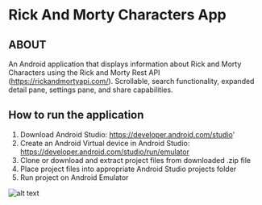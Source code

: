 # Rick And Morty Characters App

## ABOUT
An Android application that displays information about Rick and Morty Characters using the Rick and Morty Rest API (https://rickandmortyapi.com/).
Scrollable, search functionality, expanded detail pane, settings pane, and share capabilities. 

## How to run the application
1) Download Android Studio: https://developer.android.com/studio'
2) Create an Android Virtual device in Android Studio: https://developer.android.com/studio/run/emulator
3) Clone or download and extract project files from downloaded .zip file
4) Place project files into appropriate Android Studio projects folder
5) Run project on Android Emulator


![alt text](https://gyazo.com/757602e61713c2035398d86709416f71)




